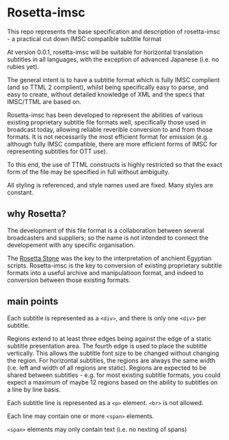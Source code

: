# Rosetta-imsc
This repo represents the base specification and description of rosetta-imsc - a practical cut down IMSC compatible subtitle format

At version 0.0.1, rosetta-imsc will be suitable for horizontal translation subtitles in all languages, with the exception of advanced Japanese (i.e. no rubies yet).

The general intent is to have a subtitle format which is fully IMSC complient (and so TTML 2 complient), whilst being specifically easy to parse, and easy to create, without detailed knowledge of XML and the specs that IMSC/TTML are based on.

Rosetta-imsc has been developed to represent the abilities of various existing proprietary subtitle file formats well, specifically those used in broadcast today, allowing reliable reverible conversion to and from those formats.  It is not necessarily the most efficient format for emission (e.g. although fully IMSC compatible, there are more efficient forms of IMSC for representing subtitles for OTT use).

To this end, the use of TTML constructs is highly restricted so that the exact form of the file may be specified in full without ambiguity.

All styling is referenced, and style names used are fixed.  Many styles are constant.

## why Rosetta?
The development of this file format is a collaboration between several broadcasters and suppliers; so the name is not intended to connect the developement with any specific organisation.

The [Rosetta Stone](https://en.wikipedia.org/wiki/Rosetta_Stone) was the key to the interpretation of anchient Egyptian scripts.  Rosetta-imsc is the key to conversion of existing proprietary subtitle formats into a useful archive and manipulatioon format, and indeed to conversion between those existing formats.

## main points
Each subtitle is represented as a `<div>`, and there is only one `<div>` per subtitle.
  
Regions extend to at least three edges being against the edge of a static subtitle presentation area.  The fourth edge is used to place the subtitle vertically.  This allows the subtitle font size to be changed without changing the region.  For horizontal subtitles, the regions are always the same width (i.e. left and width of all regions are static).  Regions are expected to be shared between subtitles - e.g. for most existing subtitle formats, you could expect a maximum of maybe 12 regions based on the ability to subtitles on a line by line basis.
  
Each subtitle line is represented as a `<p>` element.  `<br>` is not allowed.
  
Each line may contain one or more `<span>` elements.
  
`<span>` elements may only contain text (i.e. no nexting of spans)
  
